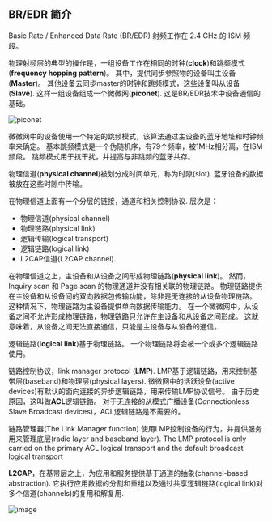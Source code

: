
## BR/EDR 简介

Basic Rate / Enhanced Data Rate (BR/EDR) 射频工作在 2.4 GHz 的 ISM 频段。

物理射频层的典型的操作是，一组设备工作在相同的时钟(**clock**)和跳频模式(**frequency hopping pattern**)。
其中，提供同步参照物的设备叫主设备(**Master**)。
其他设备去同步master的时钟和跳频模式，这些设备叫从设备(**Slave**).
这样一组设备组成一个微微网(**piconet**).
这是BR/EDR技术中设备通信的基础。

![piconet](https://upload.wikimedia.org/wikipedia/commons/thumb/8/81/BluetoothPiconet-de.svg/304px-BluetoothPiconet-de.svg.png)

微微网中的设备使用一个特定的跳频模式，该算法通过主设备的蓝牙地址和时钟频率来确定。
基本跳频模式是一个伪随机序，有79个频率，被1MHz相分离，在ISM频段。
跳频模式用于抗干扰，并提高与非跳频的蓝牙共存。

物理信道(**physical channel**)被划分成时间单元，称为时隙(slot).
蓝牙设备的数据被放在这些时隙中传输。

在物理信道上面有一个分层的链接，通道和相关控制协议.
层次是：
* 物理信道(physical channel)
* 物理链路(physical link)
* 逻辑传输(logical transport)
* 逻辑链路(logical link)
* L2CAP信道(L2CAP channel).

在物理信道之上，主设备和从设备之间形成物理链路(**physical link**)。
然而，Inquiry scan 和 Page scan 的物理通道并没有相关联的物理链路。
物理链路提供在主设备和从设备间的双向数据包传输功能，除非是无连接的从设备物理链路。
这种情况下，物理链路为主设备提供单向数据传输能力。
在一个微微网中，从设备之间不允许形成物理链路，物理链路只允许在主设备和从设备之间形成。
这就意味着，从设备之间无法直接通信，只能是主设备与从设备的通信。

逻辑链路(**logical link**)基于物理链路。
一个物理链路将会被一个或多个逻辑链路使用。

链路控制协议，link manager protocol (**LMP**).
LMP基于逻辑链路，用来控制基带层(baseband)和物理层(physical layers).
微微网中的活跃设备(active devices)有默认的面向连接的异步逻辑链路，用来传输LMP协议信号。
由于历史原因，这叫做**ACL**逻辑链路。
对于无连接的从模式广播设备(Connectionless Slave Broadcast devices)，ACL逻辑链路是不需要的。

链路管理器(The Link Manager function) 使用LMP控制设备的行为，并提供服务用来管理底层(radio layer and baseband layer).
The LMP protocol is only carried on the primary ACL logical transport and the default broadcast logical transport

**L2CAP**，在基带层之上，为应用和服务提供基于通道的抽象(channel-based abstraction).
它执行应用数据的分割和重组以及通过共享逻辑链路(logical link)对多个信道(channels)的复用和解复用.

![image](http://www.rfwireless-world.com/images/bluetooth-protocol-stack.jpg)

